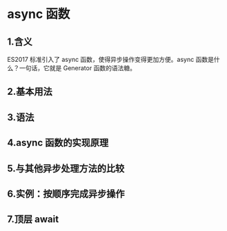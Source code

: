 # async 函数

## 1.含义

ES2017 标准引入了 async 函数，使得异步操作变得更加方便。async 函数是什么？一句话，它就是 Generator 函数的语法糖。

## 2.基本用法

## 3.语法

## 4.async 函数的实现原理

## 5.与其他异步处理方法的比较

## 6.实例：按顺序完成异步操作

## 7.顶层 await
